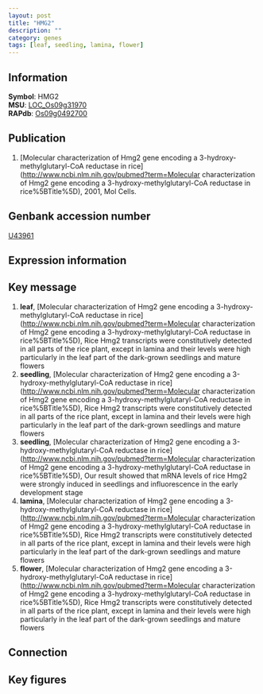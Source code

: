 ```yaml
---
layout: post
title: "HMG2"
description: ""
category: genes
tags: [leaf, seedling, lamina, flower]
---
```


## Information
__Symbol__: HMG2  
__MSU__: [LOC_Os09g31970](http://rice.plantbiology.msu.edu/cgi-bin/ORF_infopage.cgi?orf=LOC_Os09g31970)  
__RAPdb__: [Os09g0492700](http://rapdb.dna.affrc.go.jp/viewer/gbrowse_details/irgsp1?name=Os09g0492700)  

## Publication
1. [Molecular characterization of Hmg2 gene encoding a 3-hydroxy-methylglutaryl-CoA reductase in rice](http://www.ncbi.nlm.nih.gov/pubmed?term=Molecular characterization of Hmg2 gene encoding a 3-hydroxy-methylglutaryl-CoA reductase in rice%5BTitle%5D), 2001, Mol Cells.

## Genbank accession number
[U43961](http://www.ncbi.nlm.nih.gov/nuccore/U43961)  

## Expression information

## Key message
1. __leaf__, [Molecular characterization of Hmg2 gene encoding a 3-hydroxy-methylglutaryl-CoA reductase in rice](http://www.ncbi.nlm.nih.gov/pubmed?term=Molecular characterization of Hmg2 gene encoding a 3-hydroxy-methylglutaryl-CoA reductase in rice%5BTitle%5D),  Rice Hmg2 transcripts were constitutively detected in all parts of the rice plant, except in lamina and their levels were high particularly in the leaf part of the dark-grown seedlings and mature flowers
2. __seedling__, [Molecular characterization of Hmg2 gene encoding a 3-hydroxy-methylglutaryl-CoA reductase in rice](http://www.ncbi.nlm.nih.gov/pubmed?term=Molecular characterization of Hmg2 gene encoding a 3-hydroxy-methylglutaryl-CoA reductase in rice%5BTitle%5D),  Rice Hmg2 transcripts were constitutively detected in all parts of the rice plant, except in lamina and their levels were high particularly in the leaf part of the dark-grown seedlings and mature flowers
3. __seedling__, [Molecular characterization of Hmg2 gene encoding a 3-hydroxy-methylglutaryl-CoA reductase in rice](http://www.ncbi.nlm.nih.gov/pubmed?term=Molecular characterization of Hmg2 gene encoding a 3-hydroxy-methylglutaryl-CoA reductase in rice%5BTitle%5D),  Our result showed that mRNA levels of rice Hmg2 were strongly induced in seedlings and influorescence in the early development stage
4. __lamina__, [Molecular characterization of Hmg2 gene encoding a 3-hydroxy-methylglutaryl-CoA reductase in rice](http://www.ncbi.nlm.nih.gov/pubmed?term=Molecular characterization of Hmg2 gene encoding a 3-hydroxy-methylglutaryl-CoA reductase in rice%5BTitle%5D),  Rice Hmg2 transcripts were constitutively detected in all parts of the rice plant, except in lamina and their levels were high particularly in the leaf part of the dark-grown seedlings and mature flowers
5. __flower__, [Molecular characterization of Hmg2 gene encoding a 3-hydroxy-methylglutaryl-CoA reductase in rice](http://www.ncbi.nlm.nih.gov/pubmed?term=Molecular characterization of Hmg2 gene encoding a 3-hydroxy-methylglutaryl-CoA reductase in rice%5BTitle%5D),  Rice Hmg2 transcripts were constitutively detected in all parts of the rice plant, except in lamina and their levels were high particularly in the leaf part of the dark-grown seedlings and mature flowers

## Connection

## Key figures


